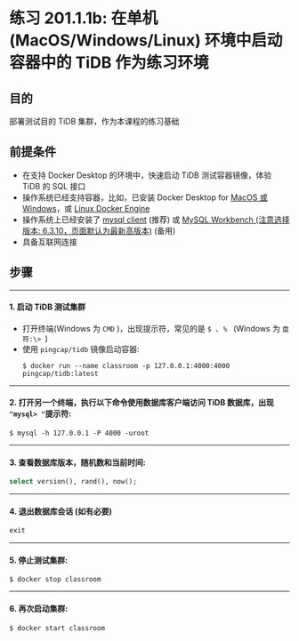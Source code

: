 # **练习 201.1.1b: 在单机 (MacOS/Windows/Linux) 环境中启动容器中的 TiDB 作为练习环境**

## **目的**
部署测试目的 TiDB 集群，作为本课程的练习基础

## **前提条件**
+ 在支持 Docker Desktop 的环境中，快速启动 TiDB 测试容器镜像，体验 TiDB 的 SQL 接口
+ 操作系统已经支持容器，比如，已安装 Docker Desktop for [MacOS 或 Windows](https://www.docker.com/products/docker-desktop)，或 [Linux Docker Engine](https://hub.docker.com/search?offering=community&operating_system=linux&q=&type=edition)
+ 操作系统上已经安装了 [mysql client](https://cn.bing.com/search?q=MacOS+%26+Windows+mysql+client+安装) (推荐) 或 [MySQL Workbench (注意选择版本: 6.3.10，页面默认为最新高版本)](https://downloads.mysql.com/archives/workbench/) (备用)
+ 具备互联网连接

## **步骤**

-----------------------------------------------
#### 1. 启动 TiDB 测试集群
+ 打开终端(Windows 为 `CMD` )，出现提示符，常见的是 `$ `、`% ` (Windows 为 `盘符:\> `)
+ 使用 `pingcap/tidb` 镜像启动容器:
  ```
  $ docker run --name classroom -p 127.0.0.1:4000:4000 pingcap/tidb:latest
  ```

-----------------------------------------------
#### 2. 打开另一个终端，执行以下命令使用数据库客户端访问 TiDB 数据库，出现 `"mysql> "`提示符:
```
$ mysql -h 127.0.0.1 -P 4000 -uroot
```

-----------------------------------------------
#### 3. 查看数据库版本，随机数和当前时间:
```sql
select version(), rand(), now();
```

-----------------------------------------------
#### 4. 退出数据库会话 (如有必要)
```sql
exit
```

-----------------------------------------------
#### 5. 停止测试集群:
```
$ docker stop classroom
```

-----------------------------------------------
#### 6. 再次启动集群:
```
$ docker start classroom
```
